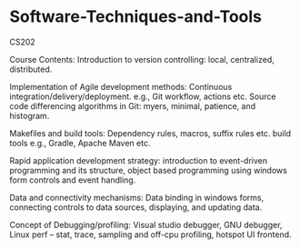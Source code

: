 # Software-Techniques-and-Tools
CS202

Course Contents:
Introduction to version controlling: local, centralized, distributed. 

Implementation of Agile development methods: Continuous integration/delivery/deployment. e.g., Git workflow, actions etc. Source code differencing algorithms in Git:  myers, minimal, patience, and histogram.

Makefiles and build tools: Dependency rules, macros, suffix rules etc. build tools e.g., Gradle, Apache Maven etc. 

Rapid application development strategy: introduction to event-driven programming and its structure, object based programming using windows form controls and event handling. 

Data and connectivity mechanisms: Data binding in windows forms, connecting controls to data sources, displaying, and updating data. 

Concept of Debugging/profiling: Visual studio debugger, GNU debugger, Linux perf – stat, trace, sampling and off-cpu profiling, hotspot UI frontend. 

